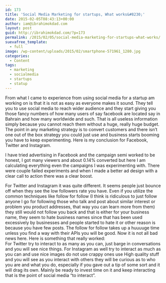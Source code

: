 ```yaml
---
id: 173
title: 'Social Media Marketing for startups, What works&#8230;'
date: 2015-02-05T08:43:13+00:00
author: iam@ibrahimokdad.com
layout: post
guid: http://ibrahimokdad.com/?p=173
permalink: /2015/02/05/social-media-marketing-for-startups-what-works/
suevafree_template:
  - full
image: /wp-content/uploads/2015/02/smartphone-571961_1280.jpg
categories:
  - Content
tags:
  - marketing
  - socialmedia
  - startups
  - statup
---
```

From what I came to experience from using social media for a startup am working on is that it is not as easy as everyone makes it sound. They tell you to use social media to reach wider audience and they start giving you those fancy numbers of how many users of say facebook are located say in Bahrain and how many worldwide and such. That is all useless information simply because you cannot reach them without a huge, really huge budget. The point in any marketing strategy is to convert customers and there isn&#8217;t one out of the box strategy you could just use and business starts booming you have to keep experimenting. Here is my conclusion for Facebook, Twitter and Instagram.

I have tried advertising in Facebook and the campaign semi worked to be honest, I got many viewers and about 0.14% converted but here I am calculating everything even the campaigns I was experimenting with. There were couple failed experiments and when I made a better ad design with a clear call to action there was a clear boost.

For Twitter and Instagram it was quite different. It seems people just bounce off when they see the low followers rate you have. Even if you utilize the common techniques like follow for follow (I think is ridiculous to just follow anyone I go for following those who talk and post about similar interest or problem you product addresses, that way you can learn more from them) they still would not follow you back and that is either for your business name, they seem to hate business names since that has been used excessively by businesses and people started to hate it or other reason is because you have few posts. The follow for follow takes up a huuuuge time unless you find a way with their APIs you will be good. Now it is not all bad news here. Here is something that really worked:  
For Twitter try to interact to as many as you can, just barge in conversations and you will see nice things. For Instagram as well try to interact as much as you can and use nice images do not use crappy ones use High quality stuff and you will see as you interact with others they will be curious as to who you are and what you do, especially if you gave out a tip of some sort and it will drag its own. Mainly be ready to invest time on it and keep interacting that is the point of social media “to interact”.